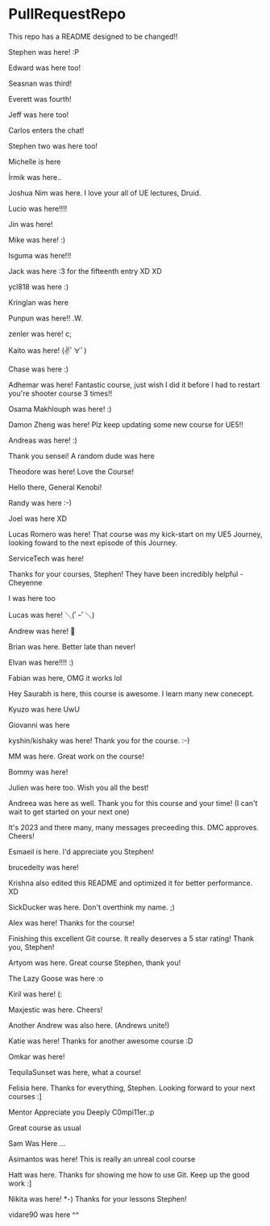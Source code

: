 # PullRequestRepo
This repo has a README designed to be changed!!

Stephen was here! :P

Edward was here too!

Seasnan was third!

Everett was fourth!

Jeff was here too!  

Carlos enters the chat!

Stephen two was here too!

Michelle is here

İrmik was here..

Joshua Nim was here. I love your all of UE lectures, Druid.

Lucio was here!!!!

Jin was here!

Mike was here! :)

Isguma was here!!!

Jack was here :3 for the fifteenth entry XD XD

ycl818 was here :)

Kringlan was here

Punpun was here!! .W.

zenler was here! c;

Kaito was here! (✌ﾟ∀ﾟ)

Chase was here :)

Adhemar was here! Fantastic course, just wish I did it before I had to restart you're shooter course 3 times!! 

Osama Makhlouph was here! :)

Damon Zheng was here! Plz keep updating some new course for UE5!!

Andreas was here! :)

Thank you sensei! A random dude was here

Theodore was here! Love the Course!

Hello there, General Kenobi!

Randy was here :-)

Joel was here XD

Lucas Romero was here! That course was my kick-start on my UE5 Journey, looking foward to the next episode of this Journey.

ServiceTech was here!

Thanks for your courses, Stephen! They have been incredibly helpful -Cheyenne

I was here too

Lucas was here! ＼(ﾟｰﾟ＼)

Andrew was here! 👋 

Brian was here. Better late than never!

Elvan was here!!!! :)

Fabian was here, OMG it works lol

Hey Saurabh is here, this course is awesome. I learn many new conecept.

Kyuzo was here UwU

Giovanni was here

kyshin/kishaky was here! Thank you for the course. :-)

MM was here. Great work on the course!

Bommy was here!

Julien was here too. Wish you all the best!

Andreea was here as well. Thank you for this course and your time! (I can't wait to get started on your next one)

It's 2023 and there many, many messages preceeding this. DMC approves. Cheers!

Esmaeil is here. I'd appreciate you Stephen!

brucedeity was here!

Krishna also edited this README and optimized it for better performance. XD

SickDucker was here. Don't overthink my name. ;)

Alex was here! Thanks for the course!

Finishing this excellent Git course. It really deserves a 5 star rating! Thank you, Stephen!

Artyom was here. Great course Stephen, thank you!

The Lazy Goose was here :o

Kiril was here! (:

Maxjestic was here. Cheers!

Another Andrew was also here. (Andrews unite!)

Katie was here! Thanks for another awesome course :D

Omkar was here!

TequilaSunset was here, what a course!

Felisia here. Thanks for everything, Stephen. Looking forward to your next courses :]

Mentor Appreciate you Deeply C0mpi11er.:p

Great course as usual

Sam Was Here ...

Asimantos was here! This is really an unreal cool course

Hatt was here. Thanks for showing me how to use Git. Keep up the good work :] 

Nikita was here! *-) Thanks for your lessons Stephen!

vidare90 was here ^^
